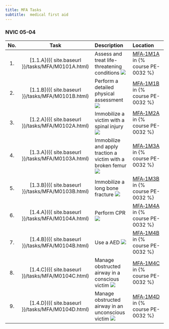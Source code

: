 ```yaml
---
title: MFA Tasks
subtitle:  medical first aid
---
```




### NVIC 05-04

| No.   | Task | Description | Location |
|:-----:|:----:|:------------|:-------|
| 1. | [1.1.A]({{ site.baseurl }}/tasks/MFA/M0101A.html) | Assess and treat life-threatening conditions ![]({{site.baseurl}}/assets/images/new.jpg)  | [MFA‑1M1A](MFA-1M1A) in {% course PE-0032 %} |
| 2. | [1.1.B]({{ site.baseurl }}/tasks/MFA/M0101B.html) | Perform a detailed physical assessment ![]({{site.baseurl}}/assets/images/new.jpg)  | [MFA‑1M1B](MFA-1M1B) in {% course PE-0032 %} |
| 3. | [1.2.A]({{ site.baseurl }}/tasks/MFA/M0102A.html) | Immobilize a victim with a spinal injury ![]({{site.baseurl}}/assets/images/new.jpg)  | [MFA‑1M2A](MFA-1M2A) in {% course PE-0032 %} |
| 4. | [1.3.A]({{ site.baseurl }}/tasks/MFA/M0103A.html) | Immobilize and apply traction a victim with a broken femur ![]({{site.baseurl}}/assets/images/new.jpg)  | [MFA‑1M3A](MFA-1M3A) in {% course PE-0032 %} |
| 5. | [1.3.B]({{ site.baseurl }}/tasks/MFA/M0103B.html) | Immobilize a long bone fracture ![]({{site.baseurl}}/assets/images/new.jpg)  | [MFA‑1M3B](MFA-1M3B) in {% course PE-0032 %} |
| 6. | [1.4.A]({{ site.baseurl }}/tasks/MFA/M0104A.html) | Perform CPR ![]({{site.baseurl}}/assets/images/new.jpg)  | [MFA‑1M4A](MFA-1M4A) in {% course PE-0032 %} |
| 7. | [1.4.B]({{ site.baseurl }}/tasks/MFA/M0104B.html) | Use a AED ![]({{site.baseurl}}/assets/images/new.jpg)  | [MFA‑1M4B](MFA-1M4B) in {% course PE-0032 %} |
| 8. | [1.4.C]({{ site.baseurl }}/tasks/MFA/M0104C.html) | Manage obstructed airway in a conscious victim ![]({{site.baseurl}}/assets/images/new.jpg)  | [MFA‑1M4C](MFA-1M4C) in {% course PE-0032 %} |
| 9. | [1.4.D]({{ site.baseurl }}/tasks/MFA/M0104D.html) | Manage obstructed airway in an unconscious victim ![]({{site.baseurl}}/assets/images/new.jpg)  | [MFA‑1M4D](MFA-1M4D) in {% course PE-0032 %} |
